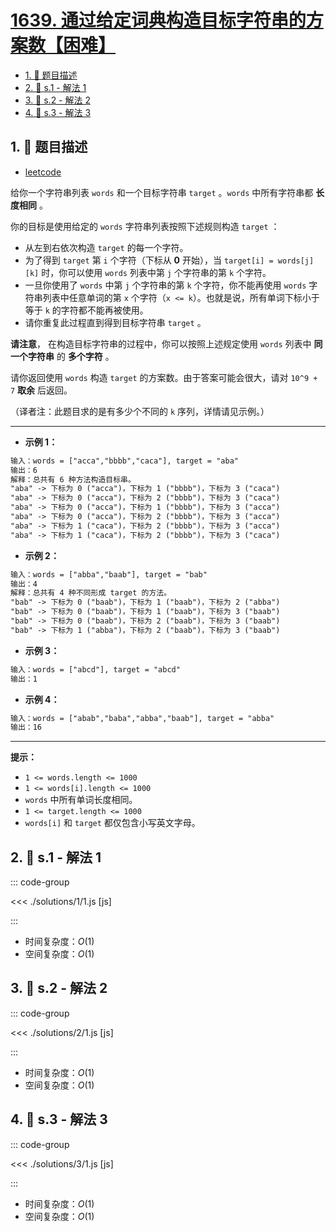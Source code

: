 # [1639. 通过给定词典构造目标字符串的方案数【困难】](https://github.com/tnotesjs/TNotes.leetcode/tree/main/notes/1639.%20%E9%80%9A%E8%BF%87%E7%BB%99%E5%AE%9A%E8%AF%8D%E5%85%B8%E6%9E%84%E9%80%A0%E7%9B%AE%E6%A0%87%E5%AD%97%E7%AC%A6%E4%B8%B2%E7%9A%84%E6%96%B9%E6%A1%88%E6%95%B0%E3%80%90%E5%9B%B0%E9%9A%BE%E3%80%91)

<!-- region:toc -->

- [1. 📝 题目描述](#1--题目描述)
- [2. 🎯 s.1 - 解法 1](#2--s1---解法-1)
- [3. 🎯 s.2 - 解法 2](#3--s2---解法-2)
- [4. 🎯 s.3 - 解法 3](#4--s3---解法-3)

<!-- endregion:toc -->

## 1. 📝 题目描述

- [leetcode](https://leetcode.cn/problems/number-of-ways-to-form-a-target-string-given-a-dictionary/)

给你一个字符串列表 `words` 和一个目标字符串 `target` 。`words` 中所有字符串都 **长度相同** 。

你的目标是使用给定的 `words` 字符串列表按照下述规则构造 `target` ：

- 从左到右依次构造 `target` 的每一个字符。
- 为了得到 `target` 第 `i` 个字符（下标从 **0** 开始），当 `target[i] = words[j][k]` 时，你可以使用 `words` 列表中第 `j` 个字符串的第 `k` 个字符。
- 一旦你使用了 `words` 中第 `j` 个字符串的第 `k` 个字符，你不能再使用 `words` 字符串列表中任意单词的第 `x` 个字符（`x <= k`）。也就是说，所有单词下标小于等于 `k` 的字符都不能再被使用。
- 请你重复此过程直到得到目标字符串 `target` 。

**请注意**， 在构造目标字符串的过程中，你可以按照上述规定使用 `words` 列表中 **同一个字符串** 的 **多个字符** 。

请你返回使用 `words` 构造 `target` 的方案数。由于答案可能会很大，请对 `10^9 + 7` **取余** 后返回。

（译者注：此题目求的是有多少个不同的 `k` 序列，详情请见示例。）

---

- **示例 1：**

```txt
输入：words = ["acca","bbbb","caca"], target = "aba"
输出：6
解释：总共有 6 种方法构造目标串。
"aba" -> 下标为 0 ("acca")，下标为 1 ("bbbb")，下标为 3 ("caca")
"aba" -> 下标为 0 ("acca")，下标为 2 ("bbbb")，下标为 3 ("caca")
"aba" -> 下标为 0 ("acca")，下标为 1 ("bbbb")，下标为 3 ("acca")
"aba" -> 下标为 0 ("acca")，下标为 2 ("bbbb")，下标为 3 ("acca")
"aba" -> 下标为 1 ("caca")，下标为 2 ("bbbb")，下标为 3 ("acca")
"aba" -> 下标为 1 ("caca")，下标为 2 ("bbbb")，下标为 3 ("caca")
```

- **示例 2：**

```txt
输入：words = ["abba","baab"], target = "bab"
输出：4
解释：总共有 4 种不同形成 target 的方法。
"bab" -> 下标为 0 ("baab")，下标为 1 ("baab")，下标为 2 ("abba")
"bab" -> 下标为 0 ("baab")，下标为 1 ("baab")，下标为 3 ("baab")
"bab" -> 下标为 0 ("baab")，下标为 2 ("baab")，下标为 3 ("baab")
"bab" -> 下标为 1 ("abba")，下标为 2 ("baab")，下标为 3 ("baab")
```

- **示例 3：**

```txt
输入：words = ["abcd"], target = "abcd"
输出：1
```

- **示例 4：**

```txt
输入：words = ["abab","baba","abba","baab"], target = "abba"
输出：16
```

---

**提示：**

- `1 <= words.length <= 1000`
- `1 <= words[i].length <= 1000`
- `words` 中所有单词长度相同。
- `1 <= target.length <= 1000`
- `words[i]` 和 `target` 都仅包含小写英文字母。

## 2. 🎯 s.1 - 解法 1

::: code-group

<<< ./solutions/1/1.js [js]

:::

- 时间复杂度：$O(1)$
- 空间复杂度：$O(1)$

## 3. 🎯 s.2 - 解法 2

::: code-group

<<< ./solutions/2/1.js [js]

:::

- 时间复杂度：$O(1)$
- 空间复杂度：$O(1)$

## 4. 🎯 s.3 - 解法 3

::: code-group

<<< ./solutions/3/1.js [js]

:::

- 时间复杂度：$O(1)$
- 空间复杂度：$O(1)$
